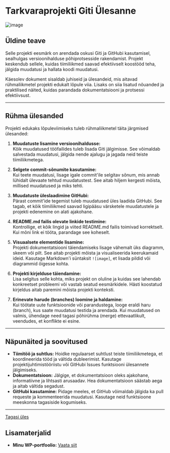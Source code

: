 # Tarkvaraprojekti Giti Ülesanne  
![image](https://github.com/user-attachments/assets/b5cfe3b2-5015-46d2-b804-e21080e3a5c0)
  

## Üldine teave  
Selle projekti eesmärk on arendada oskusi Giti ja GitHubi kasutamisel, sealhulgas versioonihalduse põhiprotsesside rakendamist. Projekt keskendub sellele, kuidas tiimiliikmed saavad efektiivselt koostööd teha, jälgida muudatusi ja hallata koodi muudatusi.  

Käesolev dokument sisaldab juhiseid ja ülesandeid, mis aitavad rühmaliikmetel projekti edukalt lõpule viia. Lisaks on siia lisatud nõuanded ja praktilised näited, kuidas parandada dokumentatsiooni ja protsessi efektiivsust.  

---

## Rühma ülesanded  
Projekti edukaks lõpuleviimiseks tuleb rühmaliikmetel täita järgmised ülesanded:  

1. **Muudatuste lisamine versioonihaldusse:**  
   Kõik muudatused tööfailides tuleb lisada Giti jälgimisse. See võimaldab salvestada muudatusi, jälgida nende ajalugu ja jagada neid teiste tiimiliikmetega.  

2. **Selgete commit-sõnumite kasutamine:**  
   Kui teete muudatusi, lisage igale commit'ile selgitav sõnum, mis annab lühidalt ülevaate tehtud muudatustest. See aitab hiljem kergesti mõista, millised muudatused ja miks tehti.  

3. **Muudatuste üleslaadimine GitHubi:**  
   Pärast commit'ide tegemist tuleb muudatused üles laadida GitHubi. See tagab, et kõik tiimiliikmed saavad ligipääsu värsketele muudatustele ja projekti edenemine on alati ajakohane.  

4. **README.md failis olevate linkide testimine:**  
   Kontrollige, et kõik lingid ja viited README.md failis toimivad korrektselt. Kui mõni link ei tööta, parandage see koheselt.  

5. **Visuaalsete elementide lisamine:**  
   Projekti dokumentatsiooni täiendamiseks lisage vähemalt üks diagramm, skeem või pilt. See aitab projekti mõista ja visualiseerida keerukamaid ideid. Kasutage Markdown'i süntaksit `![image]`, et lisada pildid või diagrammid õigesse kohta.  

6. **Projekti kirjelduse täiendamine:**  
   Lisa selgitus selle kohta, miks projekt on oluline ja kuidas see lahendab konkreetset probleemi või vastab seatud eesmärkidele. Hästi koostatud kirjeldus aitab paremini mõista projekti konteksti.  

7. **Erinevate harude (branches) loomine ja haldamine:**  
   Kui töötate uute funktsioonide või parandustega, looge eraldi haru (branch), kus saate muudatusi testida ja arendada. Kui muudatused on valmis, ühendage need tagasi põhirühma (merge) ettevaatlikult, veendudes, et konflikte ei esine.  

---

## Näpunäited ja soovitused  

- **Tiimitöö ja suhtlus:** Hoidke regulaarset suhtlust teiste tiimiliikmetega, et koordineerida tööd ja vältida dubleerimist. Kasutage projektijuhtimistööriistu või GitHubi Issues funktsiooni ülesannete jälgimiseks.  
- **Dokumentatsioon:** Jälgige, et dokumentatsioon oleks ajakohane, informatiivne ja lihtsasti arusaadav. Hea dokumentatsioon säästab aega ja aitab vältida segadust.  
- **GitHubi kasutamine:** Pidage meeles, et GitHub võimaldab jälgida ka pull requeste ja kommenteerida muudatusi. Kasutage neid funktsioone meeskonna tagasiside kogumiseks.  

---

[Tagasi üles](#)  

## Lisamaterjalid  
- **Minu WP-portfoolio:** [Vaata siit](https://burdyga6.wordpress.com/ "Mine portfooliosse")  
